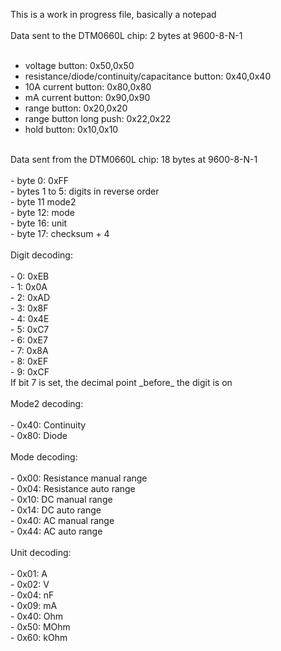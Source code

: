 This is a work in progress file, basically a notepad <br />
<br />
Data sent to the DTM0660L chip: 2 bytes at 9600-8-N-1 <br />
<br />
- voltage button: 0x50,0x50 <br />
- resistance/diode/continuity/capacitance button: 0x40,0x40 <br />
- 10A current button: 0x80,0x80 <br />
- mA current button: 0x90,0x90 <br />
- range button: 0x20,0x20 <br />
- range button long push: 0x22,0x22 <br />
- hold button: 0x10,0x10 <br />
 <br />
Data sent from the DTM0660L chip: 18 bytes at 9600-8-N-1<br />
<br />
- byte 0: 0xFF <br />
- bytes 1 to 5: digits in reverse order <br />
- byte 11 mode2 <br />
- byte 12: mode <br />
- byte 16: unit <br />
- byte 17: checksum + 4 <br />
<br />
Digit decoding: <br />
 <br />
- 0: 0xEB <br />
- 1: 0x0A <br />
- 2: 0xAD <br />
- 3: 0x8F <br />
- 4: 0x4E <br />
- 5: 0xC7 <br />
- 6: 0xE7 <br />
- 7: 0x8A <br />
- 8: 0xEF <br />
- 9: 0xCF <br />
If bit 7 is set, the decimal point _before_ the digit is on <br />
<br />
Mode2 decoding: <br />
 <br />
- 0x40: Continuity <br />
- 0x80: Diode <br />
<br />
Mode decoding: <br />
<br />
- 0x00: Resistance manual range <br />
- 0x04: Resistance auto range <br />
- 0x10: DC manual range <br />
- 0x14: DC auto range <br />
- 0x40: AC manual range <br />
- 0x44: AC auto range <br />
 <br />
Unit decoding: <br />
<br />
- 0x01: A <br />
- 0x02: V <br />
- 0x04: nF <br />
- 0x09: mA <br />
- 0x40: Ohm <br />
- 0x50: MOhm <br />
- 0x60: kOhm <br />
